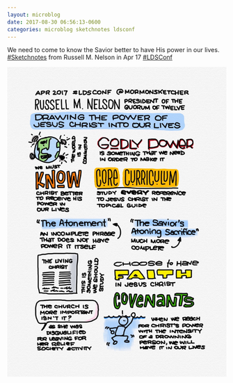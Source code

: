 ```yaml
---
layout: microblog
date: 2017-08-30 06:56:13-0600
categories: microblog sketchnotes ldsconf
---
```

We need to come to know the Savior better to have His power in our lives. [#Sketchnotes](/categories/sketchnotes) from Russell M. Nelson in Apr 17 [#LDSConf](/categories/ldsconf)

![Russell M Nelson Conference Sketchnotes](/images/microblog/201708300656.jpg)
